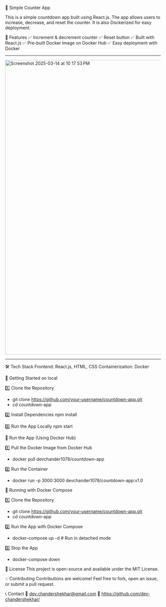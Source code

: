 🚀 Simple Counter App

This is a simple countdown app built using React.js. The app allows users to increase, decrease, and reset the counter. It is also Dockerized for easy deployment.

📌 Features
✅ Increment & decrement counter
✅ Reset button
✅ Built with React.js
✅ Pre-built Docker Image on Docker Hub
✅ Easy deployment with Docker

<hr/>
<img width="952" alt="Screenshot 2025-03-14 at 10 17 53 PM" src="https://github.com/user-attachments/assets/e4424148-21ee-4e7f-a597-439af1b67c04" />

<hr/>

🛠️ Tech Stack
Frontend: React.js, HTML, CSS
Containerization: Docker

🚀 Getting Started on local

1️⃣ Clone the Repository

  - git clone https://github.com/your-username/countdown-app.git
  - cd countdown-app

2️⃣ Install Dependencies
npm install

3️⃣ Run the App Locally
npm start

🐳 Run the App (Using Docker Hub)

1️⃣ Pull the Docker Image from Docker Hub
  - docker pull devchander1078/countdown-app

2️⃣ Run the Container
  - docker run -p 3000:3000 devchander1078/countdown-app:v1.0

🐳 Running with Docker Compose

1️⃣ Clone the Repository
  - git clone https://github.com/your-username/countdown-app.git
  - cd countdown-app

2️⃣ Run the App with Docker Compose
  - docker-compose up -d  # Run in detached mode

3️⃣ Stop the App
  - docker-compose down

📜 License
  This project is open-source and available under the MIT License.

💡 Contributing
  Contributions are welcome! Feel free to fork, open an issue, or submit a pull request.

📞 Contact
  📧 dev.chandershekhar@gmail.com
  🐙 https://github.com/dev-chandershekhar/








